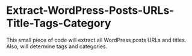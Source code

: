 # Extract-WordPress-Posts-URLs-Title-Tags-Category
This small piece of code will extract all WordPress posts URLs and titles. Also, will determine tags and categories.
